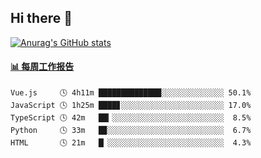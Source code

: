 ## Hi there 👋

[![Anurag's GitHub stats](https://github-readme-stats-orilights.vercel.app/api?username=orilights)](https://github.com/anuraghazra/github-readme-stats)

<!--
**OriLight152/OriLight152** is a ✨ _special_ ✨ repository because its `README.md` (this file) appears on your GitHub profile.

Here are some ideas to get you started:

- 🔭 I’m currently working on ...
- 🌱 I’m currently learning ...
- 👯 I’m looking to collaborate on ...
- 🤔 I’m looking for help with ...
- 💬 Ask me about ...
- 📫 How to reach me: ...
- 😄 Pronouns: ...
- ⚡ Fun fact: ...
-->

<!-- waka-box start -->
#### <a href="https://gist.github.com/92c8d5b388768c10efcba86e82b7c4fb" target="_blank">📊 每周工作报告</a>
```text
Vue.js     🕓 4h11m ██████████████░░░░░░░░░░░░░░ 50.1%
JavaScript 🕓 1h25m ████▊░░░░░░░░░░░░░░░░░░░░░░░ 17.0%
TypeScript 🕓 42m   ██▎░░░░░░░░░░░░░░░░░░░░░░░░░  8.5%
Python     🕓 33m   █▉░░░░░░░░░░░░░░░░░░░░░░░░░░  6.7%
HTML       🕓 21m   █▏░░░░░░░░░░░░░░░░░░░░░░░░░░  4.3%
```
<!-- Powered by https://github.com/journey-ad/waka-box-go . -->
<!-- waka-box end -->
